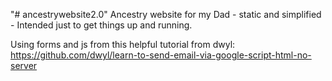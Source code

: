 "# ancestrywebsite2.0" 
Ancestry website for my Dad - static and simplified - Intended just to get things up and running.

Using forms and js from this helpful tutorial from dwyl:
https://github.com/dwyl/learn-to-send-email-via-google-script-html-no-server